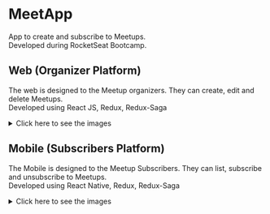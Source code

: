 # MeetApp
App to create and subscribe to Meetups. </br>
Developed during RocketSeat Bootcamp.

## Web (Organizer Platform)

The web is designed to the Meetup organizers. They can create, edit and delete Meetups.</br>
Developed using React JS, Redux, Redux-Saga
<details>
<summary>Click here to see the images</summary>
<img src="https://imgur.com/qM62M8y.png" height="300"/>
<img src="https://imgur.com/BpvshmF.png" height="300"/>
<img src="https://imgur.com/JyfIs22.png" height="300"/>
<img src="https://imgur.com/jfaNmUM.png" height="300"/>
<img src="https://imgur.com/I1rioGY.png" height="300"/>
</details>

## Mobile (Subscribers Platform)

The Mobile is designed to the Meetup Subscribers. They can list, subscribe and unsubscribe to Meetups.</br>
Developed using React Native, Redux, Redux-Saga
<details>
<summary>Click here to see the images</summary>
<img src="https://imgur.com/QMdSUPi.png" height="450"/>
<img src="https://imgur.com/Uktlp2Y.png" height="450"/>
<img src="https://imgur.com/DiHI0DT.png" height="450"/>
<img src="https://imgur.com/eF6XPr8.png" height="450"/>
</details>
